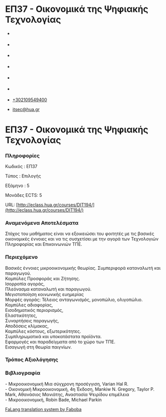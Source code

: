 ΕΠ37 - Οικονομικά της Ψηφιακής Τεχνολογίας
===============  

*   [](https://www.facebook.com/ditharokopio)
*   [](https://www.youtube.com/channel/UCEHkYirpXF1nSLxDCrfDZ4A)
*   [](https://www.linkedin.com/company/77699385)
*   [](https://www.instagram.com/dithua)

*   [](https://dit.hua.gr/index.php/el/studies/undergraduate-studies)
*   [](https://dit.hua.gr/index.php/en/studies/undergraduate-studies)

*   [+302109549400](tel:+302109549400)
*   [itsec@hua.gr](mailto:itsec@hua.gr)

ΕΠ37 - Οικονομικά της Ψηφιακής Τεχνολογίας
==========================================

### Πληροφορίες

Κωδικός : ΕΠ37

Τύπος : Επιλογής

Εξάμηνο : 5

Μονάδες ECTS: 5

URL: [http://eclass.hua.gr/courses/DIT194/](http://eclass.hua.gr/courses/DIT194/)

### Αναμενόμενα Αποτελέσματα

Στόχος του μαθήματος είναι να εξοικειώσει του φοιτητές με τις βασικές οικονομικές έννοιες και να τις συσχετίσει με την αγορά των Τεχνολογιών Πληροφορίας και Επικοινωνιών ΤΠΕ.

### Περιεχόμενο

Βασικές έννοιες μικροοικονομικής θεωρίας. Συμπεριφορά καταναλωτή και παραγωγού.  
Καμπύλες Προσφοράς και Ζήτησης.  
Ισορροπία αγοράς,  
Πλεόνασμα καταναλωτή και παραγωγού.  
Μεγιστοποίηση κοινωνικής ευημερίας  
Μορφές αγοράς: Τέλειος ανταγωνισμός, μονοπώλιο, ολιγοπώλιο.  
Καμπύλες αδιαφορίας,  
Εισοδηματικός περιορισμός,  
Ελαστικότητες,  
Συναρτήσεις παραγωγής,  
Αποδόσεις κλίμακας,  
Καμπύλες κόστους, εξωτερικότητες.  
Συμπληρωματικά και υποκατάστατα προϊόντα.  
Εφαρμογές και παραδείγματα από το χώρο των ΤΠΕ.  
Εισαγωγή στη θεωρία παιγνίων.

### Τρόπος Αξιολόγησης

### Βιβλιογραφία

\- Μικροοικονομική Μια σύγχρονη προσέγγιση, Varian Hal R.  
\- Οικονομική Μικροοικονομική, 4η Έκδοση, Mankiw N. Gregory, Taylor P. Mark, Αθανάσιος Μανιάτης, Αναστασία Ψειρίδου επιμέλεια  
\- Μικροοικονομική, Robin Bade, Michael Parkin

[FaLang translation system by Faboba](http://www.faboba.com/ "Faboba : Création de composantJoomla")

[](https://dit.hua.gr/index.php/el/studies/undergraduate-studies?view=article&id=1896:ep37-oikonomika-tes-psephiakes-technologias&catid=93#)